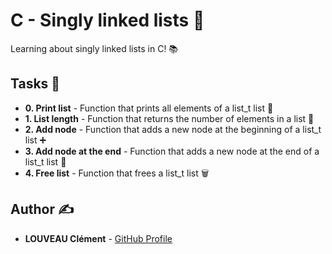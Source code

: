 # C - Singly linked lists 🔗

Learning about singly linked lists in C! 📚

## Tasks 📝

* **0. Print list** - Function that prints all elements of a list_t list 📄
* **1. List length** - Function that returns the number of elements in a list 📏
* **2. Add node** - Function that adds a new node at the beginning of a list_t list ➕
* **3. Add node at the end** - Function that adds a new node at the end of a list_t list 📎
* **4. Free list** - Function that frees a list_t list 🗑️

## Author ✍️

* **LOUVEAU Clément** - [GitHub Profile](https://github.com/valak7200)
